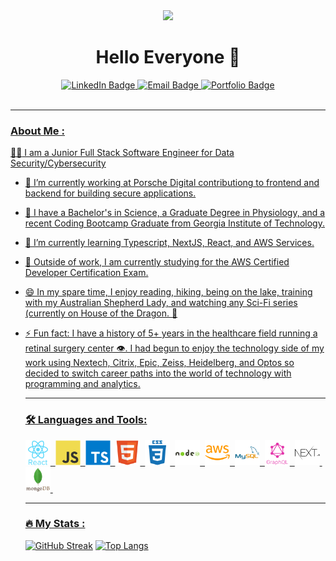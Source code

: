 <div id="header" align="center">
<img src="https://media.giphy.com/media/L1R1tvI9svkIWwpVYr/giphy.gif">
</div>
<div id="intro" align="center">
<h1>Hello Everyone 👋</h1>
<div id="badges">
<a href="https://www.linkedin.com/in/victoria-hendricks-665772a3/">
  <img src="https://img.shields.io/badge/LinkedIn-blue?style=for-the-badge&logo=linkedin&logoColor=white" alt="LinkedIn Badge"/>
<a href="mailto:torihendricks927@yahoo.com">  
  <img src="https://img.shields.io/badge/Email-purple?style=for-the-badge&logo=email&logoColor=white" alt="Email Badge"/>
 <a href="https://torihendricks927.github.io/Updated-Portfolio/"> 
  <img src="https://img.shields.io/badge/Portfolio-orange?style=for-the-badge&logo=portfolio&logoColor=white" alt="Portfolio Badge"/>
</div>
<img src="https://komarev.com/ghpvc/?username=torihendricks927&style=flat-square&color=blue" alt=""/>
</div>

  ---
  
###  About Me : 
  :woman_technologist: I am a Junior Full Stack Software Engineer for Data Security/Cybersecurity
  

- 🔭 I’m currently working at Porsche Digital contributiong to frontend and backend for building secure applications.
  
- 📖  I have a Bachelor's in Science, a Graduate Degree in Physiology, and a recent Coding Bootcamp Graduate from Georgia Institute of Technology.
  
- 🌱 I’m currently learning Typescript, NextJS, React, and AWS Services. 
  
- 🤔 Outside of work, I am currently studying for the AWS Certified Developer Certification Exam. 
  
- 😄 In my spare time, I enjoy reading, hiking, being on the lake, training with my Australian Shepherd Lady, and watching any Sci-Fi series (currently on House of the Dragon. 🐉
  
- ⚡ Fun fact: I have a history of 5+ years in the healthcare field running a retinal surgery center 👁️‍. I had begun to enjoy the technology side of my work using Nextech, Citrix, Epic, Zeiss, Heidelberg, and Optos so decided to switch career paths into the world of technology with programming and analytics.

  ---
  
  ### 🛠️ Languages and Tools:
    <img src="https://github.com/devicons/devicon/blob/master/icons/react/react-original-wordmark.svg" title="React" alt="React" width="40" height="40"/>&nbsp;
  <img src="https://github.com/devicons/devicon/blob/master/icons/javascript/javascript-original.svg" title="JavaScript" alt="JavaScript" width="40" height="40"/>&nbsp;
  <img src="https://github.com/devicons/devicon/blob/master/icons/typescript/typescript-original.svg" title="TypeScript" alt="TypeScript" width="40" height="40"/>&nbsp;
  <img src="https://github.com/devicons/devicon/blob/master/icons/html5/html5-original.svg" title="HTML5" alt="HTML" width="40" height="40"/>&nbsp;
  <img src="https://github.com/devicons/devicon/blob/master/icons/css3/css3-plain-wordmark.svg"  title="CSS3" alt="CSS" width="40" height="40"/>&nbsp;
  <img src="https://github.com/devicons/devicon/blob/master/icons/nodejs/nodejs-original-wordmark.svg" title="NodeJS" alt="NodeJS" width="40" height="40"/>&nbsp;
  <img src="https://github.com/devicons/devicon/blob/master/icons/amazonwebservices/amazonwebservices-plain-wordmark.svg" title="AWS" alt="AWS" width="40" height="40"/>&nbsp;
  <img src="https://github.com/devicons/devicon/blob/master/icons/mysql/mysql-original-wordmark.svg" title="MySQL"  alt="MySQL" width="40" height="40"/>&nbsp;
<img src="https://github.com/devicons/devicon/blob/master/icons/graphql/graphql-plain-wordmark.svg" title="GraphQL"  alt="GraphQL" width="40" height="40"/>&nbsp;
  <img src="https://github.com/devicons/devicon/blob/master/icons/nextjs/nextjs-original-wordmark.svg" title="NextJS"  alt="NextJS" width="40" height="40"/>&nbsp;
   <img src="https://github.com/devicons/devicon/blob/master/icons/mongodb/mongodb-original-wordmark.svg" title="MongoDB"  alt="MongoDB" width="40" height="40"/>&nbsp;

  ---
  
  ### 🔥 My Stats : 
  
  [![GitHub Streak](http://github-readme-streak-stats.herokuapp.com?user=torihendricks927&theme=dark&background=000000)](https://git.io/streak-stats)
 [![Top Langs](https://github-readme-stats.vercel.app/api/top-langs/?username=torihendricks927&layout=compact&theme=vision-friendly-dark)](https://github.com/anuraghazra/github-readme-stats)

